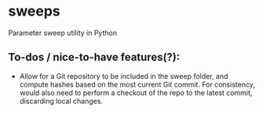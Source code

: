 # sweeps
Parameter sweep utility in Python

## To-dos / nice-to-have features(?):
* Allow for a Git repository to be included in the sweep folder, and compute hashes based on the most current Git commit. For consistency, would also need to perform a checkout of the repo to the latest commit, discarding local changes.
